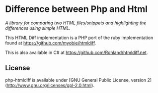 Difference between Php and Html
=======
*A library for comparing two HTML files/snippets and highlighting the differences using simple HTML.*

This HTML Diff implementation is a PHP port of the ruby implementation found at https://github.com/myobie/htmldiff.

This is also available in C# at https://github.com/Rohland/htmldiff.net.

License
-------
php-htmldiff is available under [GNU General Public License, version 2] (http://www.gnu.org/licenses/gpl-2.0.html).
